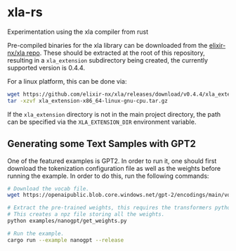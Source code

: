 # xla-rs
Experimentation using the xla compiler from rust

Pre-compiled binaries for the xla library can be downloaded from the
[elixir-nx/xla repo](https://github.com/elixir-nx/xla/releases/tag/v0.4.4).
These should be extracted at the root of this repository, resulting
in a `xla_extension` subdirectory being created, the currently supported version
is 0.4.4.

For a linux platform, this can be done via:
```bash
wget https://github.com/elixir-nx/xla/releases/download/v0.4.4/xla_extension-x86_64-linux-gnu-cpu.tar.gz
tar -xzvf xla_extension-x86_64-linux-gnu-cpu.tar.gz
```

If the `xla_extension` directory is not in the main project directory, the path
can be specified via the `XLA_EXTENSION_DIR` environment variable.

## Generating some Text Samples with GPT2 

One of the featured examples is GPT2. In order to run it, one should first
download the tokenization configuration file as well as the weights before
running the example. In order to do this, run the following commands:

```bash
# Download the vocab file.
wget https://openaipublic.blob.core.windows.net/gpt-2/encodings/main/vocab.bpe

# Extract the pre-trained weights, this requires the transformers python library to be installed.
# This creates a npz file storing all the weights.
python examples/nanogpt/get_weights.py

# Run the example.
cargo run --example nanogpt --release
```
